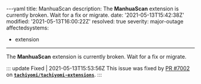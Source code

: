 ---yaml
title: ManhuaScan
description: The **ManhuaScan** extension is currently broken. Wait for a fix or migrate.
date: '2021-05-13T15:42:38Z'
modified: '2021-05-13T16:00:22Z'
resolved: true
severity: major-outage
affectedsystems:
  - extension
---
The **ManhuaScan** extension is currently broken. Wait for a fix or migrate.

::: update Fixed | 2021-05-13T15:53:56Z
This issue was fixed by [PR #7002](https://github.com/tachiyomiorg/tachiyomi-extensions/pull/7002) on **[`tachiyomi/tachiyomi-extensions`](https://github.com/tachiyomiorg/tachiyomi-extensions/)**.
:::

